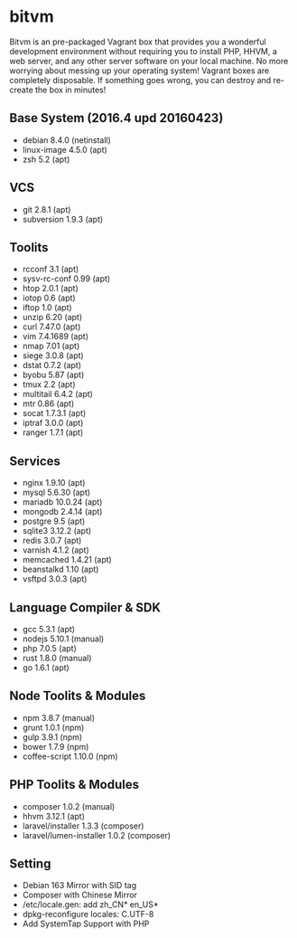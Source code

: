 # bitvm
Bitvm is an pre-packaged Vagrant box that provides you a wonderful development environment without requiring you to install PHP, HHVM, a web server, and any other server software on your local machine. No more worrying about messing up your operating system! Vagrant boxes are completely disposable. If something goes wrong, you can destroy and re-create the box in minutes!

## Base System (2016.4 upd 20160423)
* debian 8.4.0 (netinstall)
* linux-image 4.5.0 (apt)
* zsh 5.2 (apt)

## VCS
* git 2.8.1 (apt)
* subversion 1.9.3 (apt)

## Toolits
* rcconf 3.1 (apt)
* sysv-rc-conf 0.99 (apt)
* htop 2.0.1 (apt)
* iotop 0.6 (apt)
* iftop 1.0 (apt)
* unzip 6.20 (apt)
* curl 7.47.0 (apt)
* vim 7.4.1689 (apt)
* nmap 7.01 (apt)
* siege 3.0.8 (apt)
* dstat 0.7.2 (apt)
* byobu 5.87 (apt)
* tmux 2.2 (apt)
* multitail 6.4.2 (apt)
* mtr 0.86 (apt)
* socat 1.7.3.1 (apt)
* iptraf 3.0.0 (apt)
* ranger 1.7.1 (apt)

## Services
* nginx 1.9.10 (apt)
* mysql 5.6.30 (apt)
* mariadb 10.0.24 (apt)
* mongodb 2.4.14 (apt)
* postgre 9.5 (apt)
* sqlite3 3.12.2 (apt)
* redis 3.0.7 (apt)
* varnish 4.1.2 (apt)
* memcached 1.4.21 (apt)
* beanstalkd 1.10 (apt)
* vsftpd 3.0.3 (apt)

## Language Compiler & SDK
* gcc 5.3.1 (apt)
* nodejs 5.10.1 (manual)
* php 7.0.5 (apt)
* rust 1.8.0 (manual)
* go 1.6.1 (apt)

## Node Toolits & Modules
* npm 3.8.7 (manual)
* grunt 1.0.1 (npm)
* gulp 3.9.1 (npm)
* bower 1.7.9 (npm)
* coffee-script 1.10.0 (npm)

## PHP Toolits & Modules
* composer 1.0.2 (manual)
* hhvm 3.12.1 (apt)
* laravel/installer 1.3.3 (composer)
* laravel/lumen-installer 1.0.2 (composer)

## Setting
* Debian 163 Mirror with SID tag
* Composer with Chinese Mirror
* /etc/locale.gen: add zh_CN* en_US*
* dpkg-reconfigure locales: C.UTF-8
* Add SystemTap Support with PHP